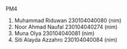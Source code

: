 PM4
1. Muhammad Riduwan 230104040080 (nim)
2. Noor Ahmad Naufal 230104040274 (nim)
3. Muna Olya 230104040081 (nim)
4. Siti Alayda Azzahro 230104040084 (nim)

